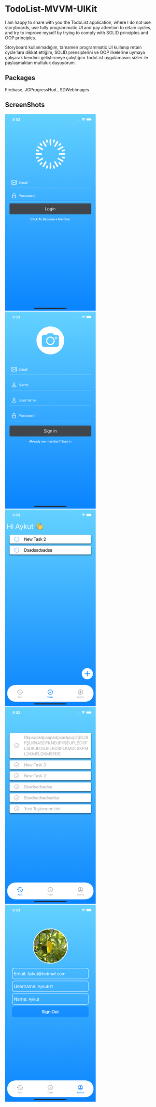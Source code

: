 # TodoList-MVVM-UIKit

I am happy to share with you the TodoList application, where I do not use storyboards, use fully programmatic UI and pay attention to retain cycles, and try to improve myself by trying to comply with SOLID principles and OOP principles.

Storyboard kullanmadığım, tamamen programmatic UI kullanıp retain cycle'lara dikkat ettiğim, SOLID prensiplerini ve OOP ilkelerine uymaya çalışarak kendimi geliştirmeye çalıştığım TodoList uygulamasını sizler ile paylaşmaktan mutluluk duyuyorum.


## Packages

Firebase, JGProgressHud , SDWebImages

  
## ScreenShots

<img src="https://github.com/AykutIpek/TodoList-MVVM-UIKit/blob/main/TodoList/Files/Assets.xcassets/loginScreen.imageset/loginScreen.png" width="300">
<img src="https://github.com/AykutIpek/TodoList-MVVM-UIKit/blob/main/TodoList/Files/Assets.xcassets/register.imageset/register.png" width="300">
<img src="https://github.com/AykutIpek/TodoList-MVVM-UIKit/blob/main/TodoList/Files/Assets.xcassets/mainTask.imageset/mainTask.png" width="300">
<img src="https://github.com/AykutIpek/TodoList-MVVM-UIKit/blob/main/TodoList/Files/Assets.xcassets/pastTask.imageset/pastTask.png" width="300">
<img src="https://github.com/AykutIpek/TodoList-MVVM-UIKit/blob/main/TodoList/Files/Assets.xcassets/profileTask.imageset/profileTask.png" width="300">

